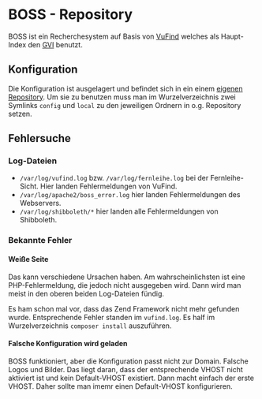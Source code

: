 # BOSS - Repository

BOSS ist ein Recherchesystem auf Basis von [VuFind](http://vufind.org) welches als Haupt-Index den [GVI](http://gvi.bsz-bw.de/solr/#/) benutzt.

## Konfiguration

Die Konfiguration ist ausgelagert und befindet sich in ein einem [eigenen Repository](https://git.bsz-bw.de/verbund/boss-config). Um sie zu benutzen muss man im Wurzelverzeichnis zwei Symlinks `config` und `local` zu den jeweiligen Ordnern in o.g. Repository setzen. 

## Fehlersuche

### Log-Dateien

* `/var/log/vufind.log` bzw. `/var/log/fernleihe.log` bei der Fernleihe-Sicht. Hier landen Fehlermeldungen von VuFind. 
* `/var/log/apache2/boss_error.log` hier landen Fehlermeldungen des Webservers. 
* `/var/log/shibboleth/*` hier landen alle Fehlermeldungen von Shibboleth. 

### Bekannte Fehler

#### Weiße Seite

Das kann verschiedene Ursachen haben. Am wahrscheinlichsten ist eine PHP-Fehlermeldung, die jedoch nicht ausgegeben wird. Dann wird man meist in den oberen beiden Log-Dateien fündig.

Es ham schon mal vor, dass das Zend Framework nicht mehr gefunden wurde. Entsprechende Fehler standen im `vufind.log`. Es half im Wurzelverzeichnis `composer install` auszuführen. 

#### Falsche Konfiguration wird geladen

BOSS funktioniert, aber die Konfiguration passt nicht zur Domain. Falsche Logos und Bilder. Das liegt daran, dass der entsprechende VHOST nicht aktiviert ist und kein Default-VHOST existiert. Dann macht einfach der erste VHOST. Daher sollte man imemr einen Default-VHOST konfigurieren. 


